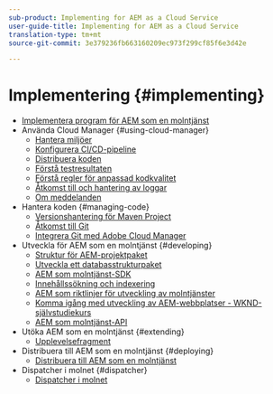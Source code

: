 ```yaml
---
sub-product: Implementing for AEM as a Cloud Service
user-guide-title: Implementing for AEM as a Cloud Service
translation-type: tm+mt
source-git-commit: 3e379236fb663160209ec973f299cf85f6e3d42e

---
```



# Implementering {#implementing}

+ [Implementera program för AEM som en molntjänst](/help/implementing/home.md)
+ Använda Cloud Manager {#using-cloud-manager}
   + [Hantera miljöer](cloud-manager/manage-environments.md)
   + [Konfigurera CI/CD-pipeline](cloud-manager/configure-pipeline.md)
   + [Distribuera koden](cloud-manager/deploy-code.md)
   + [Förstå testresultaten](cloud-manager/understand-test-results.md)
   + [Förstå regler för anpassad kodkvalitet](cloud-manager/custom-code-quality-rules.md)
   + [Åtkomst till och hantering av loggar](cloud-manager/manage-logs.md)
   + [Om meddelanden](cloud-manager/notifications.md)
+ Hantera koden {#managing-code}
   + [Versionshantering för Maven Project](cloud-manager/project-version-handling.md)
   + [Åtkomst till Git](cloud-manager/accessing-git.md)
   + [Integrera Git med Adobe Cloud Manager](cloud-manager/integrating-with-git.md)
+ Utveckla för AEM som en molntjänst {#developing}
   + [Struktur för AEM-projektpaket](developing/introduction/aem-project-content-package-structure.md)
   + [Utveckla ett databasstrukturpaket](developing/introduction/repository-structure-package.md)
   + [AEM som molntjänst-SDK](developing/introduction/aem-as-a-cloud-service-sdk.md)
   + [Innehållssökning och indexering](/help/operations/indexing.md)
   + [AEM som riktlinjer för utveckling av molntjänster](developing/introduction/development-guidelines.md)
   + [Komma igång med utveckling av AEM-webbplatser - WKND-självstudiekurs](developing/introduction/develop-wknd-tutorial.md)
   + [AEM som molntjänst-API](https://docs.adobe.com/content/help/en/experience-manager-cloud-service/implementing/developing/ref/javadoc/index.html)
+ Utöka AEM som en molntjänst {#extending}
   + [Upplevelsefragment](developing/extending/experience-fragments.md)
+ Distribuera till AEM som en molntjänst {#deploying}
   + [Distribuera till AEM som en molntjänst](deploying/overview.md)
+ Dispatcher i molnet {#dispatcher}
   + [Dispatcher i molnet](dispatcher/overview.md)
